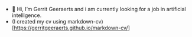 - 👋 Hi, I’m Gerrit Geeraerts and i am currently looking for a job in artificial intelligence.
- (I created my cv using markdown-cv)[https://gerritgeeraerts.github.io/markdown-cv/]
